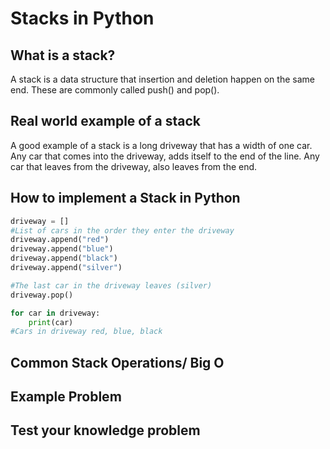 # Stacks in Python

## What is a stack?
A stack is a data structure that insertion and deletion happen on the same end. These are commonly called push() and pop().

## Real world example of a stack
A good example of a stack is a long driveway that has a width of one car. Any car that comes into the driveway, adds itself to the end of the line. Any car that leaves from the driveway, also leaves from the end.

## How to implement a Stack in Python
```python
driveway = []
#List of cars in the order they enter the driveway
driveway.append("red")
driveway.append("blue")
driveway.append("black")
driveway.append("silver")

#The last car in the driveway leaves (silver)
driveway.pop()

for car in driveway:
    print(car)
#Cars in driveway red, blue, black
```
## Common Stack Operations/ Big O

## Example Problem
## Test your knowledge problem
